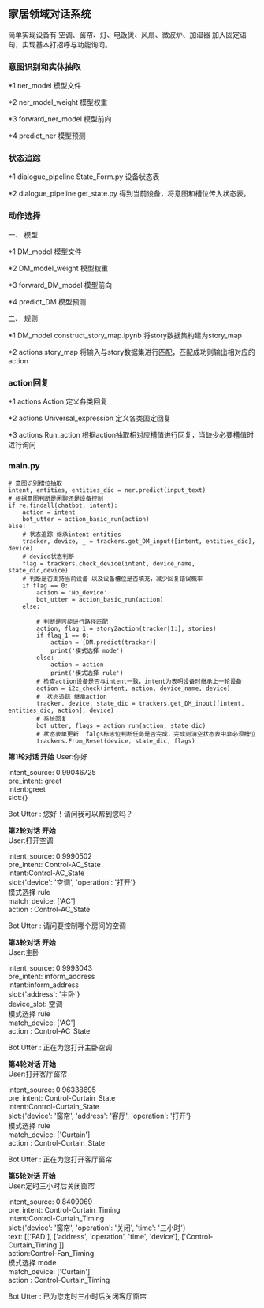 ## **家居领域对话系统**

简单实现设备有 空调、窗帘、灯、电饭煲、风扇、微波炉、加湿器 
加入固定语句，实现基本打招呼与功能询问。

### 意图识别和实体抽取
 *1 ner_model 模型文件
 
 *2 ner_model_weight 模型权重
 
 *3 forward_ner_model 模型前向
 
 *4 predict_ner 模型预测
 
### 状态追踪

 *1 dialogue_pipeline  State_Form.py 设备状态表
 
 *2 dialogue_pipeline  get_state.py  得到当前设备，将意图和槽位传入状态表。
 
### 动作选择

一、 模型

 *1 DM_model 模型文件
 
 *2 DM_model_weight 模型权重
 
 *3 forward_DM_model 模型前向
 
 *4 predict_DM 模型预测

二、 规则

 *1 DM_model construct_story_map.ipynb  将story数据集构建为story_map
 
 *2 actions story_map  将输入与story数据集进行匹配，匹配成功则输出相对应的action
 
### action回复

 *1 actions Action 定义各类回复
 
 *2 actions Universal_expression 定义各类固定回复
 
 *3 actions Run_action 根据action抽取相对应槽值进行回复，当缺少必要槽值时进行询问
 
### main.py

    # 意图识别槽位抽取 
    intent, entities, entities_dic = ner.predict(input_text)
    # 根据意图判断是闲聊还是设备控制
    if re.findall(chatbot, intent):
        action = intent
        bot_utter = action_basic_run(action)
    else:
        # 状态追踪 继承intent entities
        tracker, device, _ = trackers.get_DM_input([intent, entities_dic], device)
        # device状态判断
        flag = trackers.check_device(intent, device_name, state_dic,device)
        # 判断是否支持当前设备 以及设备槽位是否填充，减少回复错误概率
        if flag == 0:
            action = 'No_device'
            bot_utter = action_basic_run(action)
        else:

            # 判断是否能进行路径匹配
            action, flag_1 = story2action(tracker[1:], stories)
            if flag_1 == 0:
                action = [DM.predict(tracker)]
                print('模式选择 mode')
            else:
                action = action
                print('模式选择 rule')
            # 检查action设备是否与intent一致，intent为表明设备时继承上一轮设备
            action = i2c_check(intent, action, device_name, device)
            #  状态追踪 继承action
            tracker, device, state_dic = trackers.get_DM_input([intent, entities_dic, action], device)
            # 系统回复
            bot_utter, flags = action_run(action, state_dic)
            # 状态表单更新  falgs标志位判断任务是否完成，完成则清空状态表中非必须槽位
            trackers.From_Reset(device, state_dic, flags)


**********************第1轮对话 开始**********************
User:你好  

intent_source:  0.99046725  
pre_intent:  greet     
intent:greet    
 slot:{}  
 
Bot Utter :  您好！请问我可以帮到您吗？  

**********************第2轮对话 开始**********************  
User:打开空调  

intent_source:  0.9990502  
pre_intent:  Control-AC_State  
intent:Control-AC_State  
 slot:{'device': '空调', 'operation': '打开'}  
模式选择 rule  
match_device: ['AC']  
action : Control-AC_State   

Bot Utter :  请问要控制哪个房间的空调  

**********************第3轮对话 开始**********************  
User:主卧  

intent_source:  0.9993043   
pre_intent:  inform_address  
intent:inform_address   
 slot:{'address': '主卧'}  
device_slot:  空调  
模式选择 rule  
match_device: ['AC']  
action : Control-AC_State   

Bot Utter :  正在为您打开主卧空调  

**********************第4轮对话 开始**********************  
User:打开客厅窗帘  

intent_source:  0.96338695  
pre_intent:  Control-Curtain_State  
intent:Control-Curtain_State   
 slot:{'device': '窗帘', 'address': '客厅', 'operation': '打开'}  
模式选择 rule  
match_device: ['Curtain']  
action : Control-Curtain_State   

Bot Utter :  正在为您打开客厅窗帘  

**********************第5轮对话 开始**********************  
User:定时三小时后关闭窗帘  

intent_source:  0.8409069   
pre_intent:  Control-Curtain_Timing  
intent:Control-Curtain_Timing   
slot:{'device': '窗帘', 'operation': '关闭', 'time': '三小时'}  
text: [['PAD'], ['address', 'operation', 'time', 'device'], ['Control-Curtain_Timing']]   
action:Control-Fan_Timing   
模式选择 mode  
match_device: ['Curtain']  
action : Control-Curtain_Timing   

Bot Utter :  已为您定时三小时后关闭客厅窗帘  
